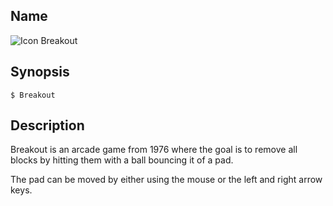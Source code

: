## Name

![Icon](file:///res/icons/16x16/app-breakout.png) Breakout

## Synopsis

```**sh
$ Breakout
```

## Description

Breakout is an arcade game from 1976 where the goal is to remove all blocks by hitting them with a ball bouncing it of a pad.

The pad can be moved by either using the mouse or the left and right arrow keys.
